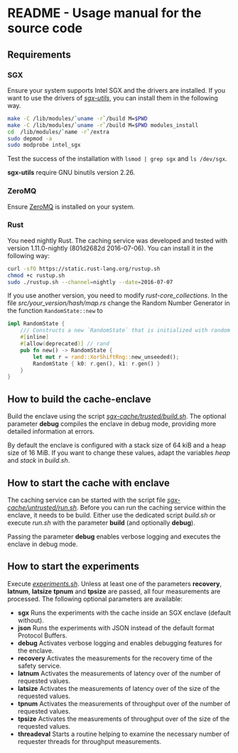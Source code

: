 # README - Usage manual for the source code


## Requirements
### SGX
Ensure your system supports Intel SGX and the drivers are installed. If you want to use the drivers of [*sgx-utils*](https://github.com/jethrogb/sgx-utils/tree/master/isgx), you can install them in the following way.

```bash
make -C /lib/modules/`uname -r`/build M=$PWD
make -C /lib/modules/`uname -r`/build M=$PWD modules_install
cd  /lib/modules/`name -r`/extra
sudo depmod -a
sudo modprobe intel_sgx
```

Test the success of the installation with `lsmod | grep sgx` and `ls /dev/sgx`.

**sgx-utils** require GNU binutils version 2.26.

### ZeroMQ
Ensure [ZeroMQ](http://zeromq.org/intro:get-the-software) is installed on your system.

### Rust
You need nightly Rust. The caching service was developed and tested with version 1.11.0-nightly (801d2682d 2016-07-06). You can install it in the following way:

```bash
curl -sfO https://static.rust-lang.org/rustup.sh
chmod +c rustup.sh
sudo ./rustup.sh --channel=nightly --date=2016-07-07
```

If you use another version, you need to modify *rust-core_collections*. In the file *src/your_version/hash/map.rs* change the Random Number Generator in the function `RandomState::new` to

```Rust
impl RandomState {
    /// Constructs a new `RandomState` that is initialized with random keys.
    #[inline]
    #[allow(deprecated)] // rand
    pub fn new() -> RandomState {
        let mut r = rand::XorShiftRng::new_unseeded();
        RandomState { k0: r.gen(), k1: r.gen() }
    }
}
```


## How to build the cache-enclave

Build the enclave using the script [*sgx-cache/trusted/build.sh*](sgx-cache/trusted/build.sh). The optional parameter **debug** compiles the enclave in debug mode, providing more detailed information at errors.

By default the enclave is configured with a stack size of 64 kiB and a heap size of 16 MiB. If you want to change these values, adapt the variables *heap* and *stack* in *build.sh*.


## How to start the cache with enclave

The caching service can be started with the script file [*sgx-cache/untrusted/run.sh*](sgx-cache/untrusted/run.sh). Before you can run the caching service within the enclave, it needs to be build. Either use the dedicated script *build.sh* or execute *run.sh* with the parameter **build** (and optionally **debug**).

Passing the parameter **debug** enables verbose logging and executes the enclave in debug mode.


## How to start the experiments
Execute [*experiments.sh*](experiments.sh). Unless at least one of the parameters **recovery**, **latnum**, **latsize** **tpnum** and **tpsize** are passed, all four measurements are processed. The following optional parameters are available:

* **sgx** Runs the experiments with the cache inside an SGX enclave (default without).
* **json** Runs the experiments with JSON instead of the default format Protocol Buffers.
* **debug** Activates verbose logging and enables debugging features for the enclave.
* **recovery** Activates the measurements for the recovery time of the safety service.
* **latnum** Activates the measurements of latency over of the number of requested values.
* **latsize** Activates the measurements of latency over of the size of the requested values.
* **tpnum** Activates the measurements of throughput over of the number of requested values.
* **tpsize** Activates the measurements of throughput over of the size of the requested values.
* **threadeval** Starts a routine helping to examine the necessary number of requester threads for throughput measurements.
